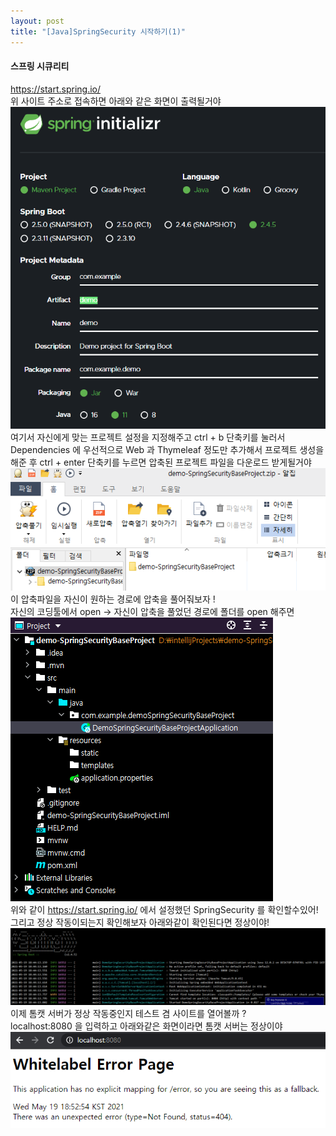 ```yaml
---
layout: post
title: "[Java]SpringSecurity 시작하기(1)"
---
```


#### 스프링 시큐리티
https://start.spring.io/ 
<br>
위 사이트 주소로 접속하면 아래와 같은 화면이 출력될거야 
<br>
![img.png](../img/img.png)
<br>
여기서 자신에게 맞는 프로젝트 설정을 지정해주고 ctrl + b 단축키를 눌러서  Dependencies 에 우선적으로
Web 과 Thymeleaf 정도만 추가해서 프로젝트 생성을 해준 후 ctrl + enter 단축키를 누르면 
압축된 프로젝트 파일을 다운로드 받게될거야 
<br>
![img_1.png](../img/img_1.png)
<br>
이 압축파일을 자신이 원하는 경로에 압축을 풀어줘보자 ! 
<br>
자신의 코딩툴에서 open -> 자신이 압축을 풀었던 경로에 폴더를 open 해주면
<br>
![img_2.png](../img/img_2.png)
<br>
위와 같이 https://start.spring.io/ 에서 설정했던 SpringSecurity 를 확인할수있어!
<br>
그리고 정상 작동이되는지 확인해보자 아래와같이 확인된다면 정상이야!
<br>
![20210519_184503.png](../img/20210519_184503.png)
<br>
이제 톰캣 서버가 정상 작동중인지 테스트 겸 사이트를 열어볼까 ?
<br>
localhost:8080 을 입력하고 아래와같은 화면이라면 톰캣 서버는 정상이야
<br>
![20210519_185404.png](../img/20210519_185404.png)

